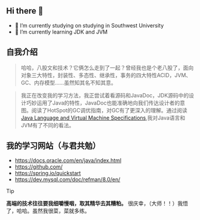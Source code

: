 ## Hi there 👋

- 🏫 I’m currently studying on studying in Southwest University
- 🌱 I’m currently learning JDK and JVM
  
## 自我介绍
> 哈哈，八股文和技术？它俩怎么走到了一起？曾经我也是个老八股了，面向对象三大特性，封装性、多态性、继承性，事务的四大特性ACID，JVM、GC、内存模型……虽然知其名不知其意。

> 我正在改变我的学习方法，我正尝试着看源码和JavaDoc，JDK源码中的设计巧妙运用了Java的特性，JavaDoc也能准确地向我们传达设计者的意图。阅读了HotSpot的GC调优指南，对GC有了更深入的理解。通过阅读[Java Language and Virtual Machine Specifications](https://docs.oracle.com/javase/specs/index.html),我对Java语言和JVM有了不同的看法。

## 我的学习网站（与君共勉）
- https://docs.oracle.com/en/java/index.html
- https://github.com/
- https://spring.io/quickstart
- https://dev.mysql.com/doc/refman/8.0/en/

> [!TIP]
> **高端的技术往往要我细嚼慢咽，取其精华去其糟粕。** 很庆幸，（大师！！）我悟了，哈哈。虽然我很菜，菜就多练。
